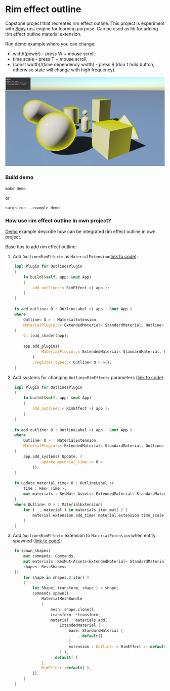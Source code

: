 # Rim effect outline

Capstone project that recreates rim effect outline. This project is experiment with [Bevy](https://bevyengine.org/) rust engine for learning purpose. Can be used as lib for adding rim effect outline material extension.

Run demo example where you can change:
- width(power) - press W + mouse scroll;
- time scale - press T + mouse scroll;
- (const width)/(time dependency width) - press R (don`t hold button, otherwise state will change with high frequency).

![Demo](/images/demo.png)

### Build demo

```
make demo
```

or

```
cargo run --example demo
```

### How use rim effect outline in own project?

[Demo](/examples/demo) example describe how can be integrated rim effect outline in own project.

Base tips to add rim effect outline:

1. Add `Outline<RimEffect>` as `MaterialExtension`([link to code](/examples/demo/outlines.rs)):

```rust
    impl Plugin for OutlinesPlugin 
    {
        fn build(&self, app: &mut App)
        {
            add_outline::< RimEffect >( app );
        }
    }
    
    fn add_outline< O : OutlineLabel >( app : &mut App )
    where 
        Outline< O > : MaterialExtension,
        MaterialPlugin::< ExtendedMaterial< StandardMaterial, Outline< O > > >: Plugin
    {
        O::load_shader(app);

        app.add_plugins(
                MaterialPlugin::< ExtendedMaterial< StandardMaterial, Outline< O > > >::default( )
            )
            .register_type::< Outline< O > >();
    }
```

2. Add systems for changing `Outline<RimEffect>` parameters ([link to code](/examples/demo/outlines.rs)):

```rust
    impl Plugin for OutlinesPlugin 
    {
        fn build(&self, app: &mut App)
        {
            add_outline::< RimEffect >( app );
        }
    }
    
    fn add_outline< O : OutlineLabel >( app : &mut App )
    where 
        Outline< O > : MaterialExtension,
        MaterialPlugin::< ExtendedMaterial< StandardMaterial, Outline< O > > >: Plugin
    {
        app.add_systems( Update, ( 
                update_material_time::< O >  
            ));
    }

    fn update_material_time< O : OutlineLabel >(
        time : Res< Time >,
        mut materials : ResMut< Assets< ExtendedMaterial< StandardMaterial, Outline< O > > > >,
    )
    where Outline< O > : MaterialExtension{
        for ( _, material ) in materials.iter_mut( ) {
            material.extension.add_time( material.extension.time_scale * time.delta_seconds( ) );
        }
    }
```

3. Add `Outline<RimEffect>` extension to `MaterialExtension` when entity spawned ([link to code](/examples/demo/world.rs)):

```rust
    fn spawn_shapes(
        mut commands: Commands,
        mut materials: ResMut<Assets<ExtendedMaterial< StandardMaterial, Outline< RimEffect > >>>,
        shapes: Res<Shapes>
    ){
        for shape in shapes.0.iter( )
        {
            let Shape{ transform, shape } = shape;
            commands.spawn(( 
                MaterialMeshBundle
                {
                    mesh: shape.clone(),
                    transform: *transform,
                    material : materials.add( 
                        ExtendedMaterial {
                            base: StandardMaterial { 
                                ..default()
                            },
                            extension : Outline::< RimEffect >::default( )
                        } ),    
                    ..default( )
                },
                RimEffect::default( ),
            ));
        }
    }
```
